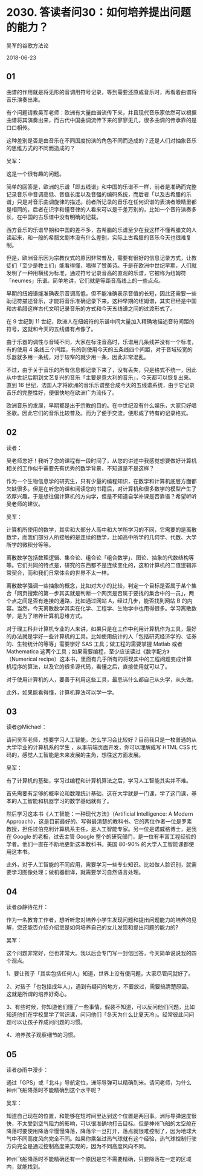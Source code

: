 # 2030. 答读者问30：如何培养提出问题的能力？

吴军的谷歌方法论

2018-06-23

## 01

曲谱的作用就是将无形的音调用符号记录，等到需要还原成音乐时，再看着曲谱将音乐演奏出来。

有个问题请教吴军老师：欧洲有大量曲谱流传下来，并且现代音乐家依然可以根据曲谱将其演奏出来，而古代中国曲调流传下来的寥寥无几，很多曲调的传承靠的是口口相传。

这种差别是否是由音乐在不同国度扮演的角色不同而造成的？还是人们对抽象音乐的思维方式的不同而造成的？

吴军：

这是一个很有趣的问题。

简单的回答是，欧洲的乐谱「即五线谱」和中国的乐谱不一样，前者是准确而完整记录音乐中音调高低、音值长度以及音强的编码系统，而后者「以及古希腊的乐谱」只是对音乐曲调旋律的描述。前者所记录的音乐在任何识谱的表演者眼睛里都是相同的，后者在识字和懂音律的人看来可以是千差万别的，比如一个音符演奏多长，在中国的古乐谱中没有明确的记载。

西方音乐的乐谱早期和中国的差不多，古希腊的乐谱至少在我这样不懂希腊文的人读起来，和一般的希腊文剧本没有什么差别，实际上古希腊的音乐今天也很难复制。

但是，欧洲音乐因为宗教仪式的原因非常普及，需要有很好的信息记录方式，让教徒们「至少是教士们」能看得懂，唱得了赞美诗。于是在欧洲中世纪早期，人们就发明了一种用横线为标准，通过符号记录音高的直观的乐谱，它被称为纽姆符「neumes」乐谱。简单地讲，它们就是等距音高线上的一些点点。

早期的纽姆谱能准确表示音调高低，但不能准确表示音值的长短，因此还需要一些助记符描述音乐，才能将音乐准确记录下来。这种早期的纽姆谱，其实已经是中国和古希腊这样古代文明记录音乐的方式和今天五线谱之间的过渡形式了。

在 9 世纪到 11 世纪，欧洲人在纽姆符的乐谱中间大量加入精确地描述音符间距的符号，这就和今天的五线谱有点像了。

由于乐器的调性与音域不同，大家在标注音高时，乐谱用几条线并没有一个标准，有的使用 4 条线三个间距，有的则使用今天的五条线四个间距，对于音域较宽的乐器就多用一条线，对于较窄的就少用一条，因此非常混乱。

不过，由于关于音乐的所有信息都记录下来了，没有丢失，只是格式不统一，因此从中世纪后期到文艺复兴的音乐「主要是意大利的音乐」，今天都可以恢复出来。直到 16 世纪，法国人才将欧洲的音乐乐谱整合成今天的五线谱系统，由于它记录音乐的完整性好，便很快地在欧洲广为流传了。

欧洲音乐的发展，早期都是出于宗教的目的。在中世纪没有什么娱乐，大家只好唱圣歌。因此它们的音乐比较普及。而为了便于交流，便形成了特有的记录格式。

## 02

读者：

吴老师您好！我听了您的课程有一段时间了，从您的讲述中我感觉想要做好计算机相关的工作似乎需要先有优秀的数学背景，不知道是不是这样？

作为一个生物信息学的研究生，只有少量的编程知识，在数学和计算机底层方面都欠缺很多。但是在听您的课和阅读您的书籍后，对计算机和很多数学的模型产生了浓厚兴趣，于是想往偏计算机的方向学，但是不知道自学补课是否靠谱？希望听听吴老师的建议。

吴军：

计算机所使用的数学，其实和大部分人高中和大学所学习的不同，它需要的是离散数学，而我们部分人所接触的是连续的数学，比如高中所学的几何学、代数、大学所学的微积分等等。

离散数学包括数理逻辑、集合论、组合论「组合数学」、图论、抽象的代数结构等等。它们共同的特点是，研究的东西都不是连续变化的，这和计算机的二值逻辑非常契合，而和我们日常体会的世界不太一样。

离散数学强调一些抽象的概念，比如对大小的比较，判定一个目标是否属于某个集合「网页搜索的第一步其实就是判断一个网页是否属于要找的集合中的一员」，两个点之间是否有连接的通路，比如通过网站 A，经过几步，能否找到网站 B 的内容。当然，今天离散数学其实在化学、工程学、生物学中也用得很多。学习离散数学，是为了培养计算机思维方式。

对于理工科非计算机专业的人来讲，如果只是在工作中利用计算机作为工具，最好的办法就是学好一些计算机的工具。比如使用统计的人「包括研究经济学的、证券的、生物统计的等等」需要学好 SAS 工具；做工程的需要掌握 Matlab 或者 Mathematica 这两个工具；如果需要编程，至少应该读过《数字配方》（Numerical recipe）这本书，里面有几乎所有的将现实中的工程问题变成计算机程序的算法，以及它的很多源代码，看懂之后，直接使用就可以了。

对于使用计算机的人，要善于利用这些工具，最忌讳什么都自己从头学，从头做。

此外，如果能看得懂，计算机算法可以学一学。

## 03

读者@Michael：

请问吴军老师，想要学习人工智能，怎么学习会比较好？目前我只是一枚普通的从大学毕业的计算机系的学生 ，从事前端页面开发，你可以理解成写 HTML CSS 代码的，感觉人工智能是未来发展的主角，想往这方面发展。

吴军：

有了计算机的基础，学习过编程和计算机算法之后，学习人工智能其实并不难。

首先需要有足够的概率论和数理统计基础，这在大学就是一门课，学了这门课，基本的人工智能和机器学习的数学基础就有了。

然后学习这本书《人工智能：一种现代方法》（Artificial Intelligence: A Modern Approach），这是目前最好的、写得最清楚的教科书。它的两位作者一位是罗素教授，担任过伯克利计算机系主任，是人工智能专家。另一位是诺威格博士，是我在 Google 的老板，过去主管 Google 整个的研究部门，是一位有丰富工程经验的学者。他们一直在不断地更新这本教科书。美国 80-90% 的大学人工智能课都使用这本书。

此外，对于人工智能的不同应用，需要学习一些专业知识。比如做人脸识别，就需要学习图像处理；做机器翻译，就需要学习自然语言处理。

## 04

读者@静待花开：

作为一名教育工作者，想听听您对培养小学生发现问题和提出问题能力的培养的见解，您还能否介绍介绍您是如何培养自己的女儿发现和提出问题的能力的?

吴军：

这个问题非常好，但也非常大。我以后会专门写一封信回答，今天简单说说我的四个观点。

1、要让孩子「其实包括任何人」知道，世界上没有傻问题，大家尽管问就好了。

2、对孩子「也包括成年人」，遇到有疑问的地方，不要放过，需要搞清楚原因。这就是所谓的培养好奇心。

3、有些时候，你知道他们懂了一些事情，假装不知道，可以反问他们问题，比如知道他们在学校里学了常识课，问问他们「冬天为什么比夏天冷」。经常彼此问问题可以让孩子养成问问题的习惯。

4、培养孩子观察细节的习惯。

## 05

读者@雨中漫步：

通过「GPS」或「北斗」导航定位，洲际导弹可以精确到米。请问老师，为什么神州飞船降落时不能精确到这个水平呢？

吴军：

知道自己现在的位置，和能够在短时间里达到这个位置是两回事。洲际导弹速度很快，不太受到空气阻力的影响，可以很准确地打击目标。但是神州飞船的太空舱在降落时要使用降落伞慢慢降落，降落伞一旦打开，落点就很难控制了，因为地球大气中不同高度风向完全不同。如果你乘坐过热气球就有这个经验，热气球控制行驶方向完全是通过控制高度来实现的，因为不同高度风向不同。

神州飞船降落时不能精确还有一个原因是它不需要精确，只要降落在一定的区域内，就能找到。